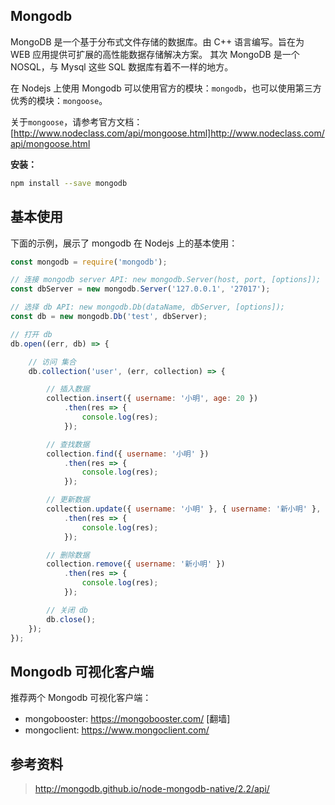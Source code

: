 
## Mongodb
MongoDB 是一个基于分布式文件存储的数据库。由 C++ 语言编写。旨在为 WEB 应用提供可扩展的高性能数据存储解决方案。
其次 MongoDB 是一个 NOSQL，与 Mysql 这些 SQL 数据库有着不一样的地方。

在 Nodejs 上使用 Mongodb 可以使用官方的模块：`mongodb`，也可以使用第三方优秀的模块：`mongoose`。

关于`mongoose`，请参考官方文档：[http://www.nodeclass.com/api/mongoose.html]http://www.nodeclass.com/api/mongoose.html

**安装：**

```bash
npm install --save mongodb
```

## 基本使用
下面的示例，展示了 mongodb 在 Nodejs 上的基本使用：

```js
const mongodb = require('mongodb');

// 连接 mongodb server API: new mongodb.Server(host, port, [options]);
const dbServer = new mongodb.Server('127.0.0.1', '27017');

// 选择 db API: new mongodb.Db(dataName, dbServer, [options]);
const db = new mongodb.Db('test', dbServer);

// 打开 db
db.open((err, db) => {

    // 访问 集合
    db.collection('user', (err, collection) => {

        // 插入数据
        collection.insert({ username: '小明', age: 20 })
            .then(res => {
                console.log(res);
            });

        // 查找数据
        collection.find({ username: '小明' })
            .then(res => {
                console.log(res);
            });

        // 更新数据
        collection.update({ username: '小明' }, { username: '新小明' }, { upsert: true })
            .then(res => {
                console.log(res);
            });

        // 删除数据
        collection.remove({ username: '新小明' })
            .then(res => {
                console.log(res);
            });

        // 关闭 db
        db.close();
    });
});
```

## Mongodb 可视化客户端

推荐两个 Mongodb 可视化客户端：
- mongobooster:  https://mongobooster.com/ [翻墙]
- mongoclient:  https://www.mongoclient.com/


## 参考资料
> http://mongodb.github.io/node-mongodb-native/2.2/api/